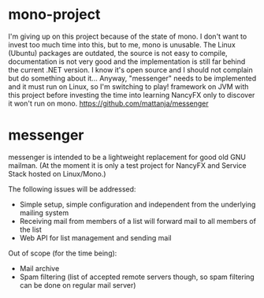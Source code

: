 
mono-project
============

I'm giving up on this project because of the state of mono. I don't want to invest too much time into this,
but to me, mono is unusable. The Linux (Ubuntu) packages are outdated, the source is not easy to compile,
documentation is not very good and the implementation is still far behind the current .NET version. I know
it's open source and I should not complain but do something about it... Anyway, "messenger" needs to be
implemented and it must run on Linux, so I'm switching to play! framework on JVM with this project before
investing the time into learning NancyFX only to discover it won't run on mono.
https://github.com/mattanja/messenger

messenger
=========

messenger is intended to be a lightweight replacement for good old GNU mailman.
(At the moment it is only a test project for NancyFX and Service Stack hosted on Linux/Mono.)

The following issues will be addressed:
* Simple setup, simple configuration and independent from the underlying mailing system
* Receiving mail from members of a list will forward mail to all members of the list
* Web API for list management and sending mail

Out of scope (for the time being):
* Mail archive
* Spam filtering (list of accepted remote servers though, so spam filtering can be done on regular mail server)
